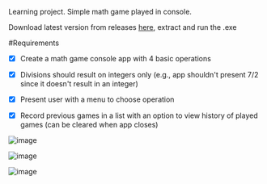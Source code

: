 Learning project. Simple math game played in console.

Download latest version from releases [here](https://github.com/bheston1/console-math-game/releases/latest), extract and run the .exe

#Requirements

- [x] Create a math game console app with 4 basic operations

- [x] Divisions should result on integers only (e.g., app shouldn't present 7/2 since it doesn't result in an integer)

- [x] Present user with a menu to choose operation

- [x] Record previous games in a list with an option to view history of played games (can be cleared when app closes)

![image](https://github.com/bheston1/console-math-game/assets/111481356/60deab54-d27c-4ad8-b358-3cf94850bba1)

![image](https://github.com/bheston1/console-math-game/assets/111481356/e6446a26-a21a-434a-86e3-6ded72b8a4c3)

![image](https://github.com/bheston1/console-math-game/assets/111481356/6e50f62f-65a5-4d6a-a835-bbe8255106aa)
